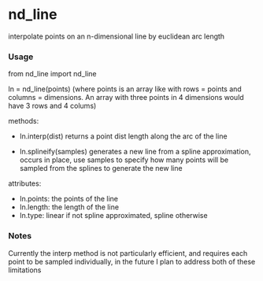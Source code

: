 # nd_line
interpolate points on an n-dimensional line by euclidean arc length

### Usage
from nd_line import nd_line

ln = nd_line(points) (where points is an array like with rows = points and columns = dimensions. An array with three points in 4 dimensions would have 3 rows and 4 colums)

methods:

- ln.interp(dist) returns a point dist length along the arc of the line

- ln.splineify(samples) generates a new line from a spline approximation, occurs in place, use samples to specify how many points will be sampled from the splines to generate the new line

attributes:

- ln.points: the points of the line
- ln.length: the length of the line
- ln.type: linear if not spline approximated, spline otherwise


### Notes

Currently the interp method is not particularly efficient, and requires each point to be sampled individually, in the future I plan to address both of these limitations